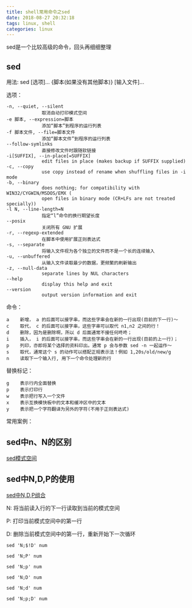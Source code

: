 ```yaml
---
title: shell常用命令之sed
date: 2018-08-27 20:32:18
tags: linux, shell
categories: linux
---
```

sed是一个比较高级的命令，回头再细细整理

## sed ##

用法: sed [选项]... {脚本(如果没有其他脚本)} [输入文件]...

选项：

<!-- more -->

	-n, --quiet, --silent
	             取消自动打印模式空间
	-e 脚本, --expression=脚本
	             添加“脚本”到程序的运行列表
	-f 脚本文件, --file=脚本文件
	             添加“脚本文件”到程序的运行列表
	--follow-symlinks
	             直接修改文件时跟随软链接
	-i[SUFFIX], --in-place[=SUFFIX]
	             edit files in place (makes backup if SUFFIX supplied)
	-c, --copy
	             use copy instead of rename when shuffling files in -i mode
	-b, --binary
	             does nothing; for compatibility with WIN32/CYGWIN/MSDOS/EMX (
	             open files in binary mode (CR+LFs are not treated specially))
	-l N, --line-length=N
	             指定“l”命令的换行期望长度
	--posix
	             关闭所有 GNU 扩展
	-r, --regexp-extended
	             在脚本中使用扩展正则表达式
	-s, --separate
	             将输入文件视为各个独立的文件而不是一个长的连续输入
	-u, --unbuffered
	             从输入文件读取最少的数据，更频繁的刷新输出
	-z, --null-data
	             separate lines by NUL characters
	--help
	             display this help and exit
	--version
	             output version information and exit

命令：

	a    新增， a 的后面可以接字串，而这些字串会在新的一行出现(目前的下一行)～
	c    取代， c 的后面可以接字串，这些字串可以取代 n1,n2 之间的行！
	d    删除，因为是删除啊，所以 d 后面通常不接任何咚咚；
	i    插入， i 的后面可以接字串，而这些字串会在新的一行出现(目前的上一行)；
	p    列印，亦即将某个选择的资料印出。通常 p 会与参数 sed -n 一起运作～
	s    取代，通常这个 s 的动作可以搭配正规表示法！例如 1,20s/old/new/g 
	n    读取下一个输入行, 用下一个命令处理新的行

替换标记：

 	g    表示行内全面替换
	p    表示打印行
	w    表示把行写入一个文件
	x    表示互换模快板中的文本和缓冲区中的文本
	y    表示把一个字符翻译为另外的字符(不用于正则表达式)


常用案例：


## sed中n、N的区别 ##

[sed模式空间](https://www.cnblogs.com/fhefh/archive/2011/11/14/2248942.html)

## sed中N,D,P的使用 ##

[sed中N,D,P组合](http://blog.chinaunix.net/uid-22556372-id-1773472.html)

N: 将当前读入行的下一行读取到当前的模式空间

P: 打印当前模式空间中的第一行

D: 删除当前模式空间中的第一行，重新开始下一次循环

	sed 'N;$!D' num

	sed 'N;P' num

	sed 'N;p' num

	sed 'N;D' num

	sed 'N;d' num

	sed 'N;p;D' num

	

